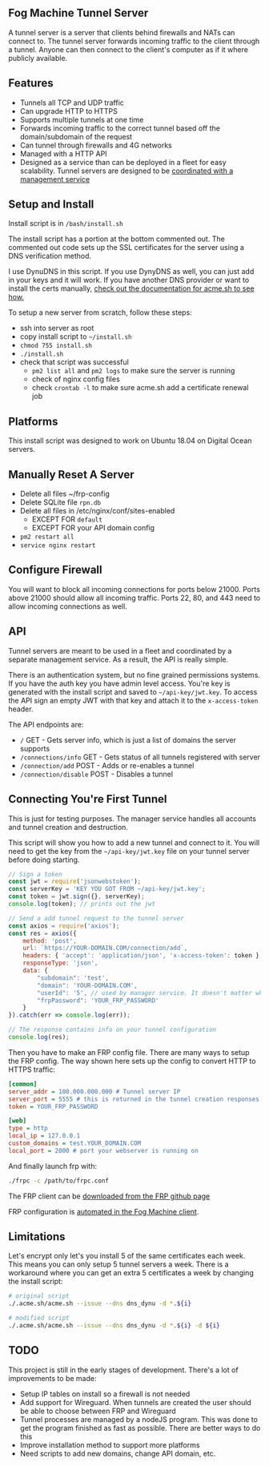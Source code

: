 ## Fog Machine Tunnel Server

A tunnel server is a server that clients behind firewalls and NATs can connect to.  The tunnel server forwards incoming traffic to the client through a tunnel.  Anyone can then connect to the client's computer as if it where publicly available.


## Features

* Tunnels all TCP and UDP traffic
* Can upgrade HTTP to HTTPS
* Supports multiple tunnels at one time
* Forwards incoming traffic to the correct tunnel based off the domain/subdomain of the request
* Can tunnel through firewalls and 4G networks
* Managed with a HTTP API
* Designed as a service than can be deployed in a fleet for easy scalability.  Tunnel servers are designed to be [coordinated with a management service](https://github.com/fog-machine/manager-server)


## Setup and Install

Install script is in `/bash/install.sh`

The install script has a portion at the bottom commented out.  The commented out code sets up the SSL certificates for the server using a DNS verification method.

I use DynuDNS in this script.  If you use DynyDNS as well, you can just add in your keys and it will work. If you have another DNS provider or want to install the certs manually, [check out the documentation for acme.sh to see how.](https://github.com/acmesh-official/acme.sh)

To setup a new server from scratch, follow these steps:

- ssh into server as root
- copy install script to `~/install.sh`
- `chmod 755 install.sh`
- `./install.sh`
- check that script was successful
    - `pm2 list all` and `pm2 logs` to make sure the server is running
    - check of nginx config files
    - check `crontab -l` to make sure acme.sh add a certificate renewal job


## Platforms

This install script was designed to work on Ubuntu 18.04 on Digital Ocean servers.


## Manually Reset A Server

- Delete all files ~/frp-config
- Delete SQLite file `rpn.db`
- Delete all files in /etc/nginx/conf/sites-enabled
    - EXCEPT FOR `default`
    - EXCEPT FOR your API domain config
- `pm2 restart all`
- `service nginx restart`


## Configure Firewall

You will want to block all incoming connections for ports below 21000. Ports above 21000 should allow all incoming traffic.  Ports 22, 80, and 443 need to allow incoming connections as well.


## API

Tunnel servers are meant to be used in a fleet and coordinated by a separate management service.  As a result, the API is really simple.  

There is an authentication system, but no fine grained permissions systems. If you have the auth key you have admin level access.  You're key is generated with the install script and saved to `~/api-key/jwt.key`.  To access the API sign an empty JWT with that key and attach it to the `x-access-token` header.

The API endpoints are:

* `/` GET - Gets server info, which is just a list of domains the server supports
* `/connections/info` GET - Gets status of all tunnels registered with server
* `/connection/add` POST - Adds or re-enables a tunnel
* `/connection/disable` POST - Disables a tunnel


## Connecting You're First Tunnel

This is just for testing purposes. The manager service handles all accounts and tunnel creation and destruction. 

This script will show you how to add a new tunnel and connect to it.  You will need to get the key from the `~/api-key/jwt.key` file on your tunnel server before doing starting.

```javascript
// Sign a token
const jwt = require('jsonwebstoken');
const serverKey = 'KEY YOU GOT FROM ~/api-key/jwt.key';
const token = jwt.sign({}, serverKey);
console.log(token); // prints out the jwt

// Send a add tunnel request to the tunnel server
const axios = require('axios');
const res = axios({
    method: 'post',
    url: `https://YOUR-DOMAIN.COM/connection/add`, 
    headers: { 'accept': 'application/json', 'x-access-token': token },
    responseType: 'json',
    data: {
        "subdomain": 'test',
        "domain": 'YOUR-DOMAIN.COM',
        "userId": '5', // used by manager service. It doesn't matter what you put in here
        "frpPassword": 'YOUR_FRP_PASSWORD'
    }
}).catch(err => console.log(err));

// The response contains info on your tunnel configuration
console.log(res);
```

Then you have to make an FRP config file.  There are many ways to setup the FRP config.  The way shown here sets up the config to convert HTTP to HTTPS traffic:

```ini
[common]
server_addr = 100.000.000.000 # Tunnel server IP
server_port = 5555 # this is returned in the tunnel creation responses
token = YOUR_FRP_PASSWORD

[web]
type = http
local_ip = 127.0.0.1
custom_domains = test.YOUR_DOMAIN.COM
local_port = 2000 # port your webserver is running on
```

And finally launch frp with:

```bash
./frpc -c /path/to/frpc.conf
```

The FRP client can be [downloaded from the FRP github page](https://github.com/fatedier/frp/releases)

FRP configuration is [automated in the Fog Machine client](https://github.com/fog-machine/basic-client).


## Limitations

Let's encrypt only let's you install 5 of the same certificates each week. This means you can only setup 5 tunnel servers a week.  There is a workaround where you can get an extra 5 certificates a week by changing the install script:

```bash
# original script
./.acme.sh/acme.sh --issue --dns dns_dynu -d *.${i}
```

```bash
# modified script
./.acme.sh/acme.sh --issue --dns dns_dynu -d *.${i} -d ${i}
```


## TODO

This project is still in the early stages of development.  There's a lot of improvements to be made:

* Setup IP tables on install so a firewall is not needed
* Add support for Wireguard.  When tunnels are created the user should be able to choose between FRP and Wireguard
* Tunnel processes are managed by a nodeJS program.  This was done to get the program finished as fast as possible.  There are better ways to do this
* Improve installation method to support more platforms
* Need scripts to add new domains, change API domain, etc.
